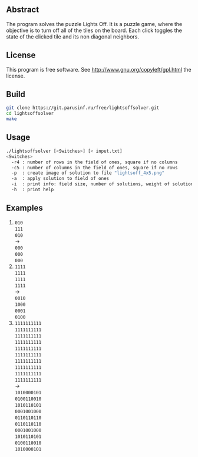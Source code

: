 ## Abstract
The program solves the puzzle Lights Off. It is a puzzle game, where the objective is to turn off all of the tiles on the board. Each click toggles the state of the clicked tile and its non diagonal neighbors.

## License
This program is free software. See http://www.gnu.org/copyleft/gpl.html the license.  

## Build
```bash
git clone https://git.parusinf.ru/free/lightsoffsolver.git  
cd lightsoffsolver  
make  
```
## Usage
```bash
./lightsoffsolver [<Switches>] [< input.txt]
<Switches>  
  -r4 : number of rows in the field of ones, square if no columns  
  -c5 : number of columns in the field of ones, square if no rows  
  -p  : create image of solution to file "lightsoff_4x5.png"  
  -a  : apply solution to field of ones  
  -i  : print info: field size, number of solutions, weight of solution, time  
  -h  : print help  
```
## Examples
1. `010`  
`111`  
`010`  
->  
`000`  
`000`  
`000`
2. `1111`  
`1111`  
`1111`  
`1111`  
 ->  
`0010`  
`1000`  
`0001`  
`0100`
3. `1111111111`  
`1111111111`  
`1111111111`  
`1111111111`  
`1111111111`  
`1111111111`  
`1111111111`  
`1111111111`  
`1111111111`  
`1111111111`  
->  
`1010000101`  
`0100110010`  
`1010110101`  
`0001001000`  
`0110110110`  
`0110110110`  
`0001001000`  
`1010110101`  
`0100110010`  
`1010000101`
